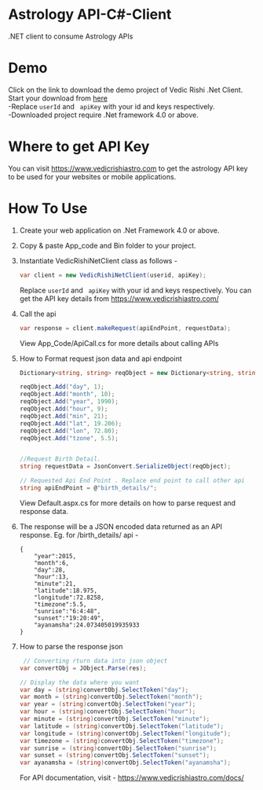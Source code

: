 # Astrology API-C#-Client
.NET client to consume Astrology APIs

# Demo
Click on the link to download the demo project of Vedic Rishi .Net Client.<br />
Start your download from <a href="https://www.vedicrishiastro.com/developers/DotNetApiClient.zip">here</a> <br />
-Replace ``` userId ``` and ``` apiKey``` with your id and keys respectively.<br />
-Downloaded project require .Net framework 4.0 or above.

# Where to get API Key
You can visit https://www.vedicrishiastro.com to get the astrology API key to be used for your websites or mobile applications.

# How To Use
1. Create your web application on .Net Framework 4.0 or above.
2. Copy & paste App_code and Bin folder to your project.
3. Instantiate VedicRishiNetClient class as follows -

    ```C#
    var client = new VedicRishiNetClient(userid, apiKey);
    ```
    Replace ``` userId ``` and ``` apiKey``` with your id and keys respectively.
    You can get the API key details from https://www.vedicrishiastro.com/

4. Call the api
   ```C#
   var response = client.makeRequest(apiEndPoint, requestData);
   ```
   View App_Code/ApiCall.cs for more details about calling APIs

5. How to Format request json data and api endpoint
    ```C#
    Dictionary<string, string> reqObject = new Dictionary<string, string>();

    reqObject.Add("day", 1);
    reqObject.Add("month", 10);
    reqObject.Add("year", 1990);
    reqObject.Add("hour", 9);
    reqObject.Add("min", 21);
    reqObject.Add("lat", 19.206);
    reqObject.Add("lon", 72.80);
    reqObject.Add("tzone", 5.5);


    //Request Birth Detail.
    string requestData = JsonConvert.SerializeObject(reqObject);

    // Requested Api End Point . Replace end point to call other api
    string apiEndPoint = @"birth_details/";

    ```
    View Default.aspx.cs for more details on how to parse request and response data.

6. The response will be a JSON encoded data returned as an API response. Eg. for /birth_details/ api -

    ```JS
    {
        "year":2015,
        "month":6,
        "day":28,
        "hour":13,
        "minute":21,
        "latitude":18.975,
        "longitude":72.8258,
        "timezone":5.5,
        "sunrise":"6:4:48",
        "sunset":"19:20:49",
        "ayanamsha":24.073405019935933
    }
    ```

7. How to parse the response json

    ```C#
     // Converting rturn data into json object
    var convertObj = JObject.Parse(res);

    // Display the data where you want
    var day = (string)convertObj.SelectToken("day");
    var month = (string)convertObj.SelectToken("month");
    var year = (string)convertObj.SelectToken("year");
    var hour = (string)convertObj.SelectToken("hour");
    var minute = (string)convertObj.SelectToken("minute");
    var latitude = (string)convertObj.SelectToken("latitude");
    var longitude = (string)convertObj.SelectToken("longitude");
    var timezone = (string)convertObj.SelectToken("timezone");
    var sunrise = (string)convertObj.SelectToken("sunrise");
    var sunset = (string)convertObj.SelectToken("sunset");
    var ayanamsha = (string)convertObj.SelectToken("ayanamsha");
    ```

    For API documentation, visit - https://www.vedicrishiastro.com/docs/
